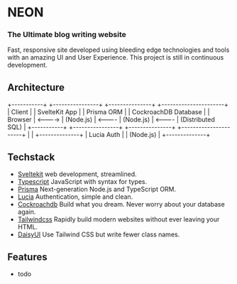 # NEON
### The Ultimate blog writing website

Fast, responsive site developed using bleeding edge technologies and tools with an amazing UI and User Experience.
This project is still in continuous development.

## Architecture

+-----------+        +----------------+       +---------------+       +----------------------+
|   Client  |        |  SvelteKit App |       |  Prisma ORM   |       | CockroachDB Database |
|   Browser | <----> |  (Node.js)     | <---- |  (Node.js)    | <---- |  (Distributed SQL)   |
+-----------+        +----------------+       +---------------+       +----------------------+
                                        |
                                        |
                                +--------------+
                                |  Lucia Auth  |
                                |  (Node.js)   |
                                +--------------+


## Techstack

- [Sveltekit](https://kit.svelte.dev/) web development, streamlined.
- [Typescript](https://www.typescriptlang.org/) JavaScript with syntax for types.
- [Prisma](https://www.prisma.io/) Next-generation Node.js and TypeScript ORM.
- [Lucia](https://lucia-auth.com/) Authentication, simple and clean. 
- [Cockroachdb](https://www.cockroachlabs.com/) Build what you dream. Never worry about your database again.
- [Tailwindcss](https://tailwindcss.com/) Rapidly build modern websites without ever leaving your HTML. 
- [DaisyUI](https://daisyui.com/) Use Tailwind CSS but write fewer class names.

## Features

- todo